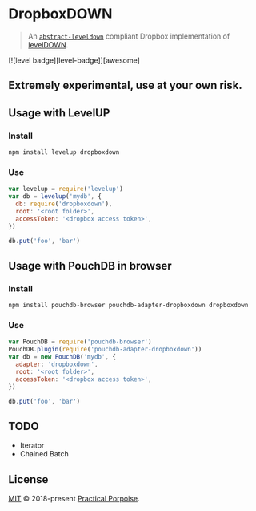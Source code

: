 # DropboxDOWN

> An [`abstract-leveldown`](https://github.com/Level/abstract-leveldown) compliant Dropbox implementation of [levelDOWN](https://github.com/rvagg/node-leveldown).

[![level badge][level-badge]][awesome]

## Extremely experimental, use at your own risk.

## Usage with LevelUP

### Install

`npm install levelup dropboxdown`

### Use

```js
var levelup = require('levelup')
var db = levelup('mydb', {
  db: require('dropboxdown'),
  root: '<root folder>',
  accessToken: '<dropbox access token>',
})

db.put('foo', 'bar')
```

## Usage with PouchDB in browser

### Install

`npm install pouchdb-browser pouchdb-adapter-dropboxdown dropboxdown`

### Use

```js
var PouchDB = require('pouchdb-browser')
PouchDB.plugin(require('pouchdb-adapter-dropboxdown'))
var db = new PouchDB('mydb', {
  adapter: 'dropboxdown',
  root: '<root folder>',
  accessToken: '<dropbox access token>',
})

db.put('foo', 'bar')
```

## TODO

- Iterator
- Chained Batch

## License

[MIT](./LICENSE) © 2018-present [Practical Porpoise](https://github.com/maxogden).
